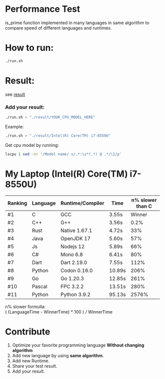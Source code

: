 # Performance Test
is_prime function implemented in many languages in same algorithm to compare speed of different languages and runtimes.


# How to run:
```bash
./run.sh 
```

# Result:
see [result](https://github.com/ali77gh/language_performance_prime_algorithm/tree/master/result)

### Add your result:
```bash
./run.sh > "./result/YOUR_CPU_MODEL_HERE"
```
Example:
```bash
./run.sh > "./result/Intel(R) Core(TM) i7-8550U"
```
Get cpu model by running:
```bash
lscpu | sed -nr '/Model name/ s/.*:\s*(.*) @ .*/\1/p'
```

# My Laptop (Intel(R) Core(TM) i7-8550U)
| Ranking | Language | Runtime/Compiler | Time      |  n% slower than C   |
|---------|----------|------------------|-----------|---------------------|
| #1      | C        | GCC              | 3.55s     | Winner              |
| #2      | C++      | G++              | 3.56s     | 0.2%                |
| #3      | Rust     | Native 1.67.1    | 4.72s     | 33%                 |
| #4      | Java     | OpenJDK 17       | 5.60s     | 57%                 |
| #5      | Js       | Nodejs 12        | 5.89s     | 66%                 |
| #6      | C#       | Mono 6.8         | 6.41s     | 80%                 |
| #7      | Dart     | Dart 2.19.0      | 7.55s     | 112%                |
| #8      | Python   | Codon 0.16.0     | 10.89s    | 206%                |
| #9      | Go       | Go 1.20.3        | 12.85s    | 261%                |
| #10     | Pascal   | FPC 3.2.2        | 13.51s    | 280%                |
| #11     | Python   | Python 3.9.2     | 95.13s    | 2576%               |

n% slower formulla: <br>
( (LanguageTime - WinnerTime) * 100 ) / WinnerTime

# Contribute
1. Optimize your favorite programming language <b>Without changing algorithm</b>
2. Add new language by using <b>same algorithm</b>.
3. Add new Runtime.
4. Share your test result.
5. Add your result.
